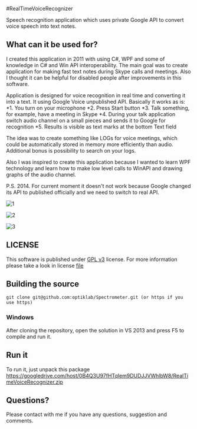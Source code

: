 #RealTimeVoiceRecognizer

Speech recognition application which uses private Google API to convert voice speech into text notes.

## What can it be used for?

I created this application in 2011 with using C#, WPF and some of knowledge in C# and Win API interoperability. The main goal was to create application for making fast text notes during Skype calls and meetings. Also I thought it can be helpful for disabled people after improvements in this software.

Application is designed for voice recognition in real time and converting it into a text. It using Google Voice unpublished API. Basically it works as is:
*1. You turn on your microphone
*2. Press Start button
*3. Talk something, for example, have a meeting in Skype
*4. During your talk application switch audio channel on a small pieces and sends it to Google for recognition
*5. Results is visible as text marks at the bottom Text field

The idea was to create something like LOGs for voice meetings, which could be automatically stored in memory more efficiently than audio. Additional bonus is possibility to search on your logs.

Also I was inspired to create this application because I wanted to learn WPF technology and learn how to make low level calls to WinAPI and drawing graphs of the audio channel.

P.S. 2014. For current moment it doesn't not work because Google changed its API to published officially and we need to switch to real API.

![1](https://optiklab.github.io/img/VRec.png)

![2](https://optiklab.github.io/img/VRec1.png)

![3](https://optiklab.github.io/img/VRec2.png)


## LICENSE
This software is published under [GPL v3](http://www.gnu.org/licenses/gpl.txt) license.
For more information please take a look in license [file](https://github.com/optiklab/RealTimeVoiceRecognizer/blob/master/LICENSE.md)

## Building the source

```
git clone git@github.com:optiklab/Spectrometer.git (or https if you use https)
```

### Windows
After cloning the repository, open the solution in VS 2013 and press F5 to compile and run it.

## Run it

To run it, just unpack this package https://googledrive.com/host/0B4Q3U97fHTqIem9DUDJJVWhlbW8/RealTimeVoiceRecognizer.zip

## Questions?
Please contact with me if you have any questions, suggestion and comments.

